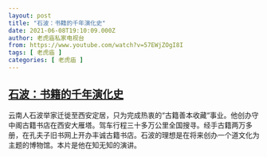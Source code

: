```yaml
---
layout: post
title: "石波：书籍的千年演化史"
date: 2021-06-08T19:10:09.000Z
author: 老虎庙私家电视台
from: https://www.youtube.com/watch?v=57EWjZOgI8I
tags: [ 老虎庙 ]
categories: [ 老虎庙 ]
---
```

<!--1623179409000-->
[石波：书籍的千年演化史](https://www.youtube.com/watch?v=57EWjZOgI8I)
------

<div>
云南人石波举家迁徙至西安定居，只为完成热衷的“古籍善本收藏“事业。他创办守中阁古籍书店在西安大雁塔。驾车行程三十多万公里全国搜寻。经手古籍两万多册，在孔夫子旧书网上开办丰诚古籍书店。石波的理想是在将来创办一个道文化为主题的博物馆。本片是他在知无知的演讲。
</div>
